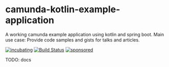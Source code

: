# camunda-kotlin-example-application

A working camunda example application using kotlin and spring boot. Main use case: Provide code samples and gists for talks and articles.

[![incubating](https://img.shields.io/badge/lifecycle-INCUBATING-orange.svg)](https://github.com/holisticon#open-source-lifecycle)
[![Build Status](https://github.com/jangalinski/camunda-kotlin-example-application/workflows/Development%20branches/badge.svg)](https://github.com/jangalinski/camunda-kotlin-example-application/actions)
[![sponsored](https://img.shields.io/badge/sponsoredBy-Holisticon-RED.svg)](https://holisticon.de/)

TODO: docs
